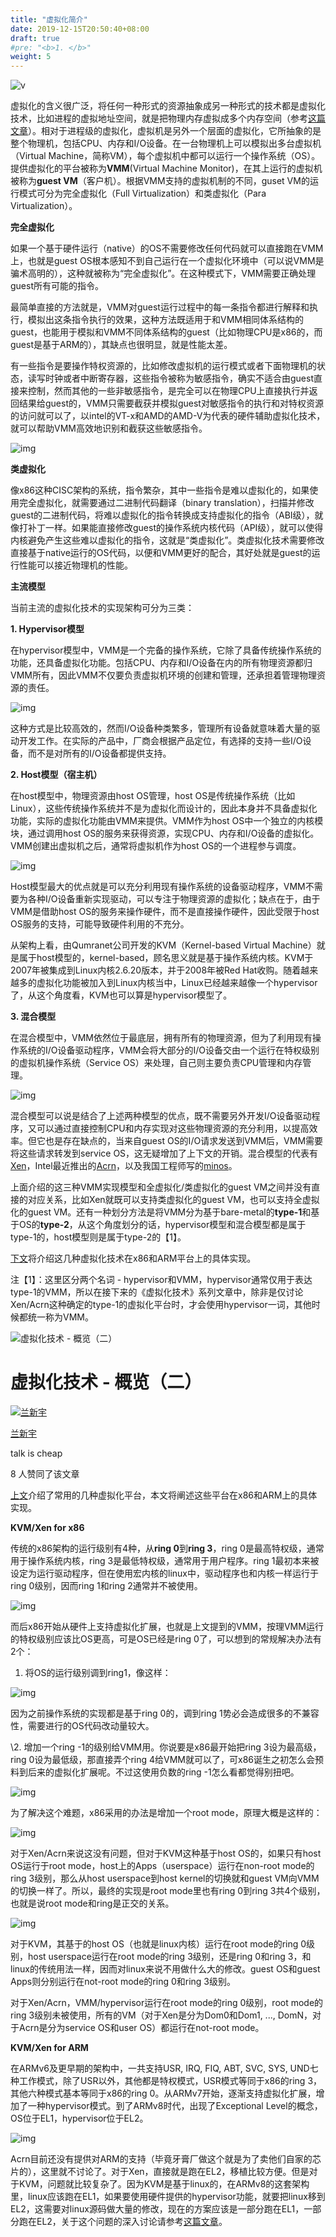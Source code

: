```yaml
---
title: "虚拟化简介"
date: 2019-12-15T20:50:40+08:00
draft: true
#pre: "<b>1. </b>"
weight: 5
---
```


<img src="D:\Site\content\虚拟化\虚拟化简介\images\v.jpg" alt="v"  />

虚拟化的含义很广泛，将任何一种形式的资源抽象成另一种形式的技术都是虚拟化技术，比如进程的虚拟地址空间，就是把物理内存虚拟成多个内存空间（参考[这篇文章](https://zhuanlan.zhihu.com/p/66794639)）。相对于进程级的虚拟化，虚拟机是另外一个层面的虚拟化，它所抽象的是整个物理机，包括CPU、内存和I/O设备。在一台物理机上可以模拟出多台虚拟机（Virtual Machine，简称VM），每个虚拟机中都可以运行一个操作系统（OS）。提供虚拟化的平台被称为**VMM**(Virtual Machine Monitor)，在其上运行的虚拟机被称为**guest VM**（客户机）。根据VMM支持的虚拟机制的不同，guset VM的运行模式可分为完全虚拟化（Full Virtualization）和类虚拟化（Para Virtualization）。

**完全虚拟化**

如果一个基于硬件运行（native）的OS不需要修改任何代码就可以直接跑在VMM上，也就是guest OS根本感知不到自己运行在一个虚拟化环境中（可以说VMM是骗术高明的），这种就被称为“完全虚拟化”。在这种模式下，VMM需要正确处理guest所有可能的指令。

最简单直接的方法就是，VMM对guest运行过程中的每一条指令都进行解释和执行，模拟出这条指令执行的效果，这种方法既适用于和VMM相同体系结构的guest，也能用于模拟和VMM不同体系结构的guest（比如物理CPU是x86的，而guest是基于ARM的），其缺点也很明显，就是性能太差。

有一些指令是要操作特权资源的，比如修改虚拟机的运行模式或者下面物理机的状态，读写时钟或者中断寄存器，这些指令被称为敏感指令，确实不适合由guest直接来控制，然而其他的一些非敏感指令，是完全可以在物理CPU上直接执行并返回结果给guest的，VMM只需要截获并模拟guest对敏感指令的执行和对特权资源的访问就可以了，以intel的VT-x和AMD的AMD-V为代表的硬件辅助虚拟化技术，就可以帮助VMM高效地识别和截获这些敏感指令。

![img](https://pic2.zhimg.com/80/v2-ecbd64f11a4688ddfe80d2ebb0f29951_hd.jpg)

**类虚拟化**

像x86这种CISC架构的系统，指令繁杂，其中一些指令是难以虚拟化的，如果使用完全虚拟化，就需要通过二进制代码翻译（binary translation），扫描并修改guest的二进制代码，将难以虚拟化的指令转换成支持虚拟化的指令（ABI级），就像打补丁一样。如果能直接修改guest的操作系统内核代码（API级），就可以使得内核避免产生这些难以虚拟化的指令，这就是“类虚拟化”。类虚拟化技术需要修改直接基于native运行的OS代码，以便和VMM更好的配合，其好处就是guest的运行性能可以接近物理机的性能。

**主流模型**

当前主流的虚拟化技术的实现架构可分为三类：

**1. Hypervisor模型**

在hypervisor模型中，VMM是一个完备的操作系统，它除了具备传统操作系统的功能，还具备虚拟化功能。包括CPU、内存和I/O设备在内的所有物理资源都归VMM所有，因此VMM不仅要负责虚拟机环境的创建和管理，还承担着管理物理资源的责任。

![img](https://pic2.zhimg.com/80/v2-cc9349222111422eff794124d77e74a5_hd.jpg)

这种方式是比较高效的，然而I/O设备种类繁多，管理所有设备就意味着大量的驱动开发工作。在实际的产品中，厂商会根据产品定位，有选择的支持一些I/O设备，而不是对所有的I/O设备都提供支持。

**2. Host模型（宿主机）**

在host模型中，物理资源由host OS管理，host OS是传统操作系统（比如Linux），这些传统操作系统并不是为虚拟化而设计的，因此本身并不具备虚拟化功能，实际的虚拟化功能由VMM来提供。VMM作为host OS中一个独立的内核模块，通过调用host OS的服务来获得资源，实现CPU、内存和I/O设备的虚拟化。VMM创建出虚拟机之后，通常将虚拟机作为host OS的一个进程参与调度。

![img](https://pic2.zhimg.com/80/v2-b414c330f019f4c244e7d507ed1d3c7d_hd.jpg)

Host模型最大的优点就是可以充分利用现有操作系统的设备驱动程序，VMM不需要为各种I/O设备重新实现驱动，可以专注于物理资源的虚拟化；缺点在于，由于VMM是借助host OS的服务来操作硬件，而不是直接操作硬件，因此受限于host OS服务的支持，可能导致硬件利用的不充分。

从架构上看，由Qumranet公司开发的KVM（Kernel-based Virtual Machine）就是属于host模型的，kernel-based，顾名思义就是基于操作系统内核。KVM于2007年被集成到Linux内核2.6.20版本，并于2008年被Red Hat收购。随着越来越多的虚拟化功能被加入到Linux内核当中，Linux已经越来越像一个hypervisor了，从这个角度看，KVM也可以算是hypervisor模型了。

**3. 混合模型**

在混合模型中，VMM依然位于最底层，拥有所有的物理资源，但为了利用现有操作系统的I/O设备驱动程序，VMM会将大部分的I/O设备交由一个运行在特权级别的虚拟机操作系统（Service OS）来处理，自己则主要负责CPU管理和内存管理。

![img](https://pic1.zhimg.com/80/v2-4674b43099b11857af5c41f4602c6394_hd.jpg)

混合模型可以说是结合了上述两种模型的优点，既不需要另外开发I/O设备驱动程序，又可以通过直接控制CPU和内存实现对这些物理资源的充分利用，以提高效率。但它也是存在缺点的，当来自guest OS的I/O请求发送到VMM后，VMM需要将这些请求转发到service OS，这无疑增加了上下文的开销。混合模型的代表有[Xen](https://link.zhihu.com/?target=https%3A//xenproject.org/)，Intel最近推出的[Acrn](https://link.zhihu.com/?target=https%3A//projectacrn.org/)，以及我国工程师写的[minos](https://link.zhihu.com/?target=https%3A//github.com/minos-project/minos-hypervisor)。

上面介绍的这三种VMM实现模型和全虚拟化/类虚拟化的guest VM之间并没有直接的对应关系，比如Xen就既可以支持类虚拟化的guest VM，也可以支持全虚拟化的guest VM。还有一种划分方法是将VMM分为基于bare-metal的**type-1**和基于OS的**type-2**，从这个角度划分的话，hypervisor模型和混合模型都是属于type-1的，host模型则是属于type-2的【1】。

[下文](https://zhuanlan.zhihu.com/p/74478035)将介绍这几种虚拟化技术在x86和ARM平台上的具体实现。

注【1】：这里区分两个名词 - hypervisor和VMM，hypervisor通常仅用于表达type-1的VMM，所以在接下来的《虚拟化技术》系列文章中，除非是仅讨论Xen/Acrn这种确定的type-1的虚拟化平台时，才会使用hypervisor一词，其他时候都统一称为VMM。

![虚拟化技术 - 概览（二）](https://pic4.zhimg.com/v2-1d3ccce7fd1635da4d3276971c9fd6d2_1200x500.jpg)

# 虚拟化技术 - 概览（二）

[![兰新宇](https://pic4.zhimg.com/da8e974dc_xs.jpg)](https://www.zhihu.com/people/lan-xin-yu)

[兰新宇](https://www.zhihu.com/people/lan-xin-yu)

talk is cheap

8 人赞同了该文章

[上文](https://zhuanlan.zhihu.com/p/69629212)介绍了常用的几种虚拟化平台，本文将阐述这些平台在x86和ARM上的具体实现。

**KVM/Xen for x86**

传统的x86架构的运行级别有4种，从**ring 0**到**ring 3**，ring 0是最高特权级，通常用于操作系统内核，ring 3是最低特权级，通常用于用户程序。ring 1最初本来被设定为运行驱动程序，但在使用宏内核的linux中，驱动程序也和内核一样运行于ring 0级别，因而ring 1和ring 2通常并不被使用。

![img](https://pic1.zhimg.com/80/v2-564f852ef564e19a55300b71832ba3b4_hd.jpg)

而后x86开始从硬件上支持虚拟化扩展，也就是上文提到的VMM，按理VMM运行的特权级别应该比OS更高，可是OS已经是ring 0了，可以想到的常规解决办法有2个：

1. 将OS的运行级别调到ring1，像这样：

![img](https://pic1.zhimg.com/80/v2-439828e03a3ffe8c5284798bd8a226b0_hd.jpg)

因为之前操作系统的实现都是基于ring 0的，调到ring 1势必会造成很多的不兼容性，需要进行的OS代码改动量较大。

\2. 增加一个ring -1的级别给VMM用。你说要是x86最开始把ring 3设为最高级，ring 0设为最低级，那直接弄个ring 4给VMM就可以了，可x86诞生之初怎么会预料到后来的虚拟化扩展呢。不过这使用负数的ring -1怎么看都觉得别扭吧。

![img](https://pic4.zhimg.com/80/v2-1cc2c17bb03965d0b083a9ae63855c5f_hd.jpg)

为了解决这个难题，x86采用的办法是增加一个root mode，原理大概是这样的：

![img](https://pic1.zhimg.com/80/v2-f6c2afbf034ebd44b0230f9a5c9e6fe0_hd.jpg)

对于Xen/Acrn来说这没有问题，但对于KVM这种基于host OS的，如果只有host OS运行于root mode，host上的Apps（userspace）运行在non-root mode的ring 3级别，那么从host userspace到host kernel的切换就和guest VM向VMM的切换一样了。所以，最终的实现是root mode里也有ring 0到ring 3共4个级别，也就是说root mode和ring是正交的关系。

![img](https://pic2.zhimg.com/80/v2-46002ac730cd5e8f391aaa0ec961e699_hd.jpg)

对于KVM，其基于的host OS（也就是linux内核）运行在root mode的ring 0级别，host userspace运行在root mode的ring 3级别，还是ring 0和ring 3，和linux的传统用法一样，因而对linux来说不用做什么大的修改。guest OS和guest Apps则分别运行在not-root mode的ring 0和ring 3级别。

对于Xen/Acrn，VMM/hypervisor运行在root mode的ring 0级别，root mode的ring 3级别未被使用，所有的VM（对于Xen是分为Dom0和Dom1, ..., DomN，对于Acrn是分为service OS和user OS）都运行在not-root mode。

**KVM/Xen for ARM**

在ARMv6及更早期的架构中，一共支持USR, IRQ, FIQ, ABT, SVC, SYS, UND七种工作模式，除了USR以外，其他都是特权模式，USR模式等同于x86的ring 3，其他六种模式基本等同于x86的ring 0。从ARMv7开始，逐渐支持虚拟化扩展，增加了一种hypervisor模式。到了ARMv8时代，出现了Exceptional Level的概念，OS位于EL1，hypervisor位于EL2。

![img](https://pic2.zhimg.com/80/v2-31bdb876408edfdd5410b4b280d36285_hd.jpg)

Acrn目前还没有提供对ARM的支持（毕竟牙膏厂做这个就是为了卖他们自家的芯片的），这里就不讨论了。对于Xen，直接就是跑在EL2，移植比较方便。但是对于KVM，问题就比较复杂了。因为KVM是基于linux的，在ARMv8的这套架构里，linux应该跑在EL1，如果要使用硬件提供的hypervisor功能，就要把linux移到EL2，这需要对linux源码做大量的修改，现在的方案应该是一部分跑在EL1，一部分跑在EL2，关于这个问题的深入讨论请参考[这篇文章](https://link.zhihu.com/?target=https%3A//lwn.net/Articles/557132/)。